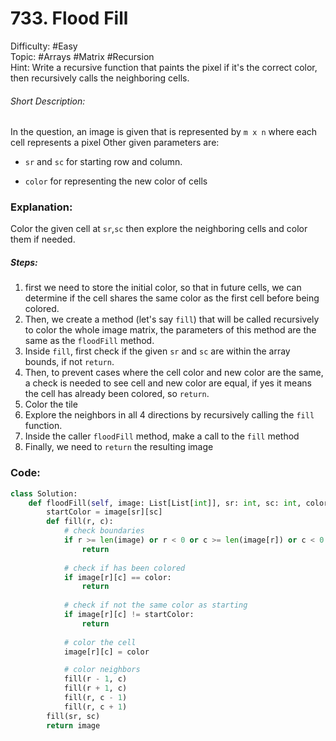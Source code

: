 # 733. Flood Fill

Difficulty: #Easy  
Topic: #Arrays #Matrix #Recursion  
Hint: Write a recursive function that paints the pixel if it's the correct color, then recursively calls the neighboring cells.

###### Short Description:
In the question, an image is given that is represented by `m x n` where each cell represents a pixel
Other given parameters are:

- `sr` and `sc` for starting row and column.

* `color` for representing the new color of cells

### Explanation:

Color the given cell at `sr`,`sc` then explore the neighboring cells and color them if needed.

##### Steps:

1. first we need to store the initial color, so that in future cells, we can determine if the cell shares the same color as the first cell before being colored.
2. Then, we create a method (let's say `fill`) that will be called recursively to color the whole image matrix, the parameters of this method are the same as the `floodFill` method.
3. Inside `fill`, first check if the given `sr` and `sc` are within the array bounds, if not `return`.
4. Then, to prevent cases where the cell color and new color are the same, a check is needed to see cell and new color are equal, if yes it means the cell has already been colored, so `return`.
5. Color the tile
6. Explore the neighbors in all 4 directions by recursively calling the `fill` function.
7. Inside the caller `floodFill` method, make a call to the `fill` method
8. Finally, we need to `return` the resulting image

### Code:

```python
class Solution:
    def floodFill(self, image: List[List[int]], sr: int, sc: int, color: int) -> List[List[int]]:
        startColor = image[sr][sc]
        def fill(r, c):
            # check boundaries
            if r >= len(image) or r < 0 or c >= len(image[r]) or c < 0:
                return
            
            # check if has been colored
            if image[r][c] == color:
                return
            
            # check if not the same color as starting
            if image[r][c] != startColor:
                return
            
            # color the cell
            image[r][c] = color

            # color neighbors
            fill(r - 1, c)
            fill(r + 1, c)
            fill(r, c - 1)
            fill(r, c + 1)
        fill(sr, sc)
        return image
```
